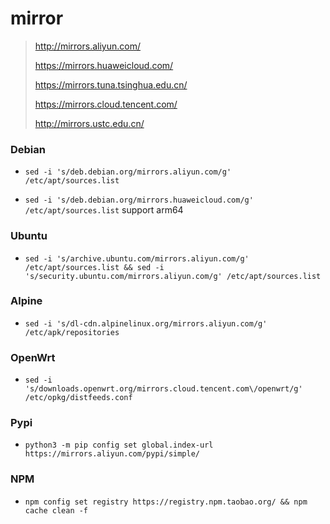 # mirror

> http://mirrors.aliyun.com/
>
> https://mirrors.huaweicloud.com/
>
> https://mirrors.tuna.tsinghua.edu.cn/
>
> https://mirrors.cloud.tencent.com/
>
> http://mirrors.ustc.edu.cn/

### Debian

- `sed -i 's/deb.debian.org/mirrors.aliyun.com/g' /etc/apt/sources.list`

- `sed -i 's/deb.debian.org/mirrors.huaweicloud.com/g' /etc/apt/sources.list` support arm64

### Ubuntu

- `sed -i 's/archive.ubuntu.com/mirrors.aliyun.com/g' /etc/apt/sources.list && sed -i 's/security.ubuntu.com/mirrors.aliyun.com/g' /etc/apt/sources.list`

### Alpine

- `sed -i 's/dl-cdn.alpinelinux.org/mirrors.aliyun.com/g' /etc/apk/repositories`

### OpenWrt

- `sed -i 's/downloads.openwrt.org/mirrors.cloud.tencent.com\/openwrt/g' /etc/opkg/distfeeds.conf`

### Pypi

- `python3 -m pip config set global.index-url https://mirrors.aliyun.com/pypi/simple/`

### NPM

- `npm config set registry https://registry.npm.taobao.org/ && npm cache clean -f`
